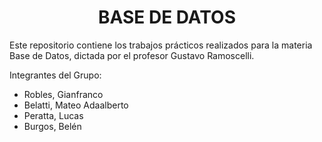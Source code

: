 <h1 align="center"> BASE DE DATOS </h1>


Este repositorio contiene los trabajos prácticos realizados para la materia Base de Datos, dictada por el profesor Gustavo Ramoscelli. 


Integrantes del Grupo:
- Robles, Gianfranco
- Belatti, Mateo Adaalberto
- Peratta, Lucas
- Burgos, Belén
